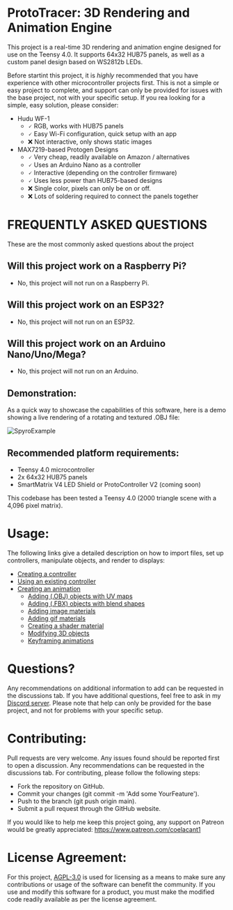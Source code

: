 # **ProtoTracer: 3D Rendering and Animation Engine**
This project is a real-time 3D rendering and animation engine designed for use on the Teensy 4.0. It supports 64x32 HUB75 panels, as well as a custom panel design based on WS2812b LEDs.

Before startint this project, it is _highly_ recommended that you have experience with other microcontroller projects first. This is not a simple or easy project to complete, and support can only be provided for issues with the base project, not with your specific setup. If you rea looking for a simple, easy solution, please consider:
- Hudu WF-1
  - 🗸 RGB, works with HUB75 panels
  - 🗸 Easy Wi-Fi configuration, quick setup with an app
  - ❌ Not interactive, only shows static images
- MAX7219-based Protogen Designs
  - 🗸 Very cheap, readily available on Amazon / alternatives
  - 🗸 Uses an Arduino Nano as a controller
  - 🗸 Interactive (depending on the controller firmware)
  - 🗸 Uses less power than HUB75-based designs
  - ❌ Single color, pixels can only be on or off.
  - ❌ Lots of soldering required to connect the panels together
  
# FREQUENTLY ASKED QUESTIONS
These are the most commonly asked questions about the project

## Will this project work on a Raspberry Pi?
- No, this project will not run on a Raspberry Pi.
## Will this project work on an ESP32?
- No, this project will not run on an ESP32.
## Will this project work on an Arduino Nano/Uno/Mega?
- No, this project will not run on an Arduino.

## Demonstration:
As a quick way to showcase the capabilities of this software, here is a demo showing a live rendering of a rotating and textured .OBJ file:

![SpyroExample](https://user-images.githubusercontent.com/77935580/130149757-41306da9-5296-42f5-86bc-87f785d9e56b.gif)

## Recommended platform requirements:
- Teensy 4.0 microcontroller
- 2x 64x32 HUB75 panels
- SmartMatrix V4 LED Shield or ProtoController V2 (coming soon)

This codebase has been tested a Teensy 4.0 (2000 triangle scene with a 4,096 pixel matrix).

# Usage:
The following links give a detailed description on how to import files, set up controllers, manipulate objects, and render to displays:
- [Creating a controller](https://github.com/coelacant1/ProtoTracer/wiki/Creating-a-custom-controller)
- [Using an existing controller](https://github.com/coelacant1/ProtoTracer/wiki/Using-an-Existing-Controller)
- [Creating an animation](https://github.com/coelacant1/ProtoTracer/wiki/Creating-an-Animation)
  - [Adding (.OBJ) objects with UV maps](https://github.com/coelacant1/ProtoTracer/wiki/Adding-.OBJ-Objects-with-UV-Maps)
  - [Adding (.FBX) objects with blend shapes](https://github.com/coelacant1/ProtoTracer/wiki/Adding-.FBX-objects-with-Blend-Shapes)
  - [Adding image materials](https://github.com/coelacant1/ProtoTracer/wiki/Adding-Image-Materials)
  - [Adding gif materials](https://github.com/coelacant1/ProtoTracer/wiki/Adding-GIF-Materials)
  - [Creating a shader material](https://github.com/coelacant1/ProtoTracer/wiki/Creating-a-Shader-Material)
  - [Modifying 3D objects](https://github.com/coelacant1/ProtoTracer/wiki/Modifying-3D-Objects)
  - [Keyframing animations](https://github.com/coelacant1/ProtoTracer/wiki/Keyframing-Animations)

# Questions?
Any recommendations on additional information to add can be requested in the discussions tab. If you have additional questions, feel free to ask in my [Discord server](https://discord.gg/YwaWnhJ). Please note that help can only be provided for the base project, and not for problems with your specific setup.

# Contributing:
Pull requests are very welcome. Any issues found should be reported first to open a discussion. Any recommendations can be requested in the discussions tab. For contributing, please follow the following steps:

- Fork the repository on GitHub.
- Commit your changes (git commit -m 'Add some YourFeature').
- Push to the branch (git push origin main).
- Submit a pull request through the GitHub website.

If you would like to help me keep this project going, any support on Patreon would be greatly appreciated: https://www.patreon.com/coelacant1

# License Agreement:
For this project, [AGPL-3.0](https://choosealicense.com/licenses/agpl-3.0/) is used for licensing as a means to make sure any contributions or usage of the software can benefit the community. If you use and modify this software for a product, you must make the modified code readily available as per the license agreement.
